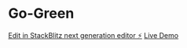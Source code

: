 # Go-Green

[Edit in StackBlitz next generation editor ⚡️](https://stackblitz.com/~/github.com/OmarSayed0/Go-Green)
[Live Demo](https://resonant-bonbon-2d47cb.netlify.app/)
